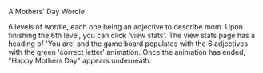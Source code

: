 A Mothers' Day Wordle

6 levels of wordle, each one being an adjective to describe mom. Upon finishing the 6th level, you can click 'view stats'.
The view stats page has a heading of 'You are' and the game board populates with the 6 adjectives with the green 'correct letter' animation.
Once the animation has ended, "Happy Mothers Day" appears underneath.
